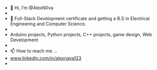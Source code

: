 - 👋 Hi, I’m @AlexN0va
- 
- 🌱 Full-Stack Development certificate and getting a B.S in Electrical Engineering and Computer Science. 
- 
-  Arduino projects, Python projects, C++ projects, game design, Web Development
- 
- 📫 How to reach me ...
- www.linkedin.com/in/alexnava123
- 

<!---
AlexN0va/AlexN0va is a ✨ special ✨ repository because its `README.md` (this file) appears on your GitHub profile.
You can click the Preview link to take a look at your changes.
--->
